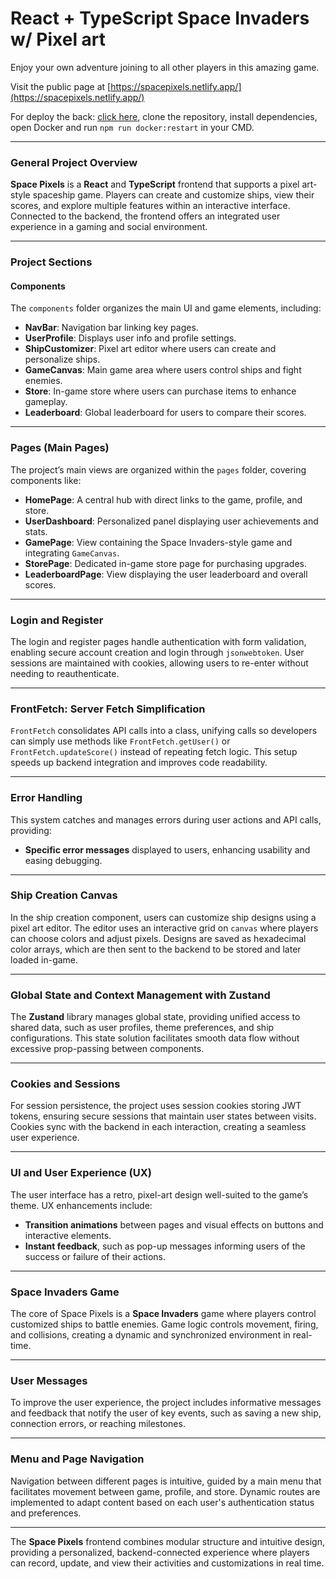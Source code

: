# React + TypeScript Space Invaders w/ Pixel art

Enjoy your own adventure joining to all other players in this amazing game.

Visit the public page at [https://spacepixels.netlify.app/](https://spacepixels.netlify.app/)

For deploy the back: [click here](https://github.com/Let0oro/space-pixels-API), clone the repository, install dependencies, open Docker and run ```npm run docker:restart``` in your CMD.

---

### General Project Overview

**Space Pixels** is a **React** and **TypeScript** frontend that supports a pixel art-style spaceship game. Players can create and customize ships, view their scores, and explore multiple features within an interactive interface. Connected to the backend, the frontend offers an integrated user experience in a gaming and social environment.

---

### Project Sections

#### Components

The `components` folder organizes the main UI and game elements, including:

- **NavBar**: Navigation bar linking key pages.
- **UserProfile**: Displays user info and profile settings.
- **ShipCustomizer**: Pixel art editor where users can create and personalize ships.
- **GameCanvas**: Main game area where users control ships and fight enemies.
- **Store**: In-game store where users can purchase items to enhance gameplay.
- **Leaderboard**: Global leaderboard for users to compare their scores.

---

### Pages (Main Pages)

The project’s main views are organized within the `pages` folder, covering components like:

- **HomePage**: A central hub with direct links to the game, profile, and store.
- **UserDashboard**: Personalized panel displaying user achievements and stats.
- **GamePage**: View containing the Space Invaders-style game and integrating `GameCanvas`.
- **StorePage**: Dedicated in-game store page for purchasing upgrades.
- **LeaderboardPage**: View displaying the user leaderboard and overall scores.

---

### Login and Register

The login and register pages handle authentication with form validation, enabling secure account creation and login through `jsonwebtoken`. User sessions are maintained with cookies, allowing users to re-enter without needing to reauthenticate.

---

### FrontFetch: Server Fetch Simplification

`FrontFetch` consolidates API calls into a class, unifying calls so developers can simply use methods like `FrontFetch.getUser()` or `FrontFetch.updateScore()` instead of repeating fetch logic. This setup speeds up backend integration and improves code readability.

---

### Error Handling

This system catches and manages errors during user actions and API calls, providing:

- **Specific error messages** displayed to users, enhancing usability and easing debugging.

---

### Ship Creation Canvas

In the ship creation component, users can customize ship designs using a pixel art editor. The editor uses an interactive grid on `canvas` where players can choose colors and adjust pixels. Designs are saved as hexadecimal color arrays, which are then sent to the backend to be stored and later loaded in-game.

---

### Global State and Context Management with Zustand

The **Zustand** library manages global state, providing unified access to shared data, such as user profiles, theme preferences, and ship configurations. This state solution facilitates smooth data flow without excessive prop-passing between components.

---

### Cookies and Sessions

For session persistence, the project uses session cookies storing JWT tokens, ensuring secure sessions that maintain user states between visits. Cookies sync with the backend in each interaction, creating a seamless user experience.

---

### UI and User Experience (UX)

The user interface has a retro, pixel-art design well-suited to the game’s theme. UX enhancements include:

- **Transition animations** between pages and visual effects on buttons and interactive elements.
- **Instant feedback**, such as pop-up messages informing users of the success or failure of their actions.

---

### Space Invaders Game

The core of Space Pixels is a **Space Invaders** game where players control customized ships to battle enemies. Game logic controls movement, firing, and collisions, creating a dynamic and synchronized environment in real-time.

---

### User Messages

To improve the user experience, the project includes informative messages and feedback that notify the user of key events, such as saving a new ship, connection errors, or reaching milestones.

---

### Menu and Page Navigation

Navigation between different pages is intuitive, guided by a main menu that facilitates movement between game, profile, and store. Dynamic routes are implemented to adapt content based on each user's authentication status and preferences.

---

The **Space Pixels** frontend combines modular structure and intuitive design, providing a personalized, backend-connected experience where players can record, update, and view their activities and customizations in real time.
